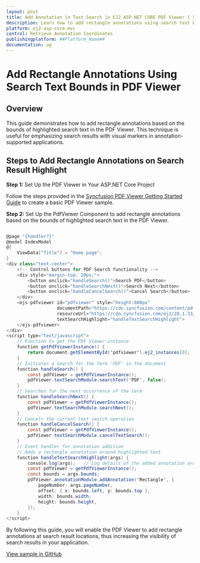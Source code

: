 ```yaml
---
layout: post
title: Add Annotation in Text Search in EJ2 ASP.NET CORE PDF Viewer | Syncfusion
description: Learn how to add rectangle annotations using search text bounds in Syncfusion ##Platform_Name## Pdfviewer component of Syncfusion Essential JS 2 and more.
platform: ej2-asp-core-mvc
control: Retrieve Annotation Coordinates
publishingplatform: ##Platform_Name##
documentation: ug
---
```


# Add Rectangle Annotations Using Search Text Bounds in PDF Viewer

## Overview

This guide demonstrates how to add rectangle annotations based on the bounds of highlighted search text in the PDF Viewer. This technique is useful for emphasizing search results with visual markers in annotation-supported applications.

## Steps to Add Rectangle Annotations on Search Result Highlight

**Step 1:** Set Up the PDF Viewer in Your ASP.NET Core Project

Follow the steps provided in the [Syncfusion PDF Viewer Getting Started Guide](https://ej2.syncfusion.com/aspnetcore/documentation/pdfviewer/getting-started) to create a basic PDF Viewer sample.

**Step 2:** Set Up the PdfViewer Component to add rectangle annotations based on the bounds of highlighted search text in the PDF Viewer. 


```cs

@page "{handler?}"
@model IndexModel
@{
    ViewData["Title"] = "Home page";
}
<div class="text-center">
    <!-- Control buttons for PDF Search functionality -->
    <div style="margin-top: 20px;">
        <button onclick="handleSearch()">Search PDF</button>
        <button onclick="handleSearchNext()">Search Next</button>
        <button onclick="handleCancelSearch()">Cancel Search</button>
    </div>
    <ejs-pdfviewer id="pdfviewer" style="height:600px"
                   documentPath="https://cdn.syncfusion.com/content/pdf/pdf-succinctly.pdf"
                   resourceUrl="https://cdn.syncfusion.com/ej2/28.1.33/dist/ej2-pdfviewer-lib"
                   textSearchHighlight="handleTextSearchHighlight">
    </ejs-pdfviewer>
</div>
<script type="text/javascript">
    // Function to get the PDF Viewer instance
    function getPdfViewerInstance() {
        return document.getElementById('pdfviewer').ej2_instances[0];
    }
    // Initiates a search for the term 'PDF' in the document
    function handleSearch() {
        const pdfViewer = getPdfViewerInstance();
        pdfViewer.textSearchModule.searchText('PDF', false);
    }
    // Searches for the next occurrence of the term
    function handleSearchNext() {
        const pdfViewer = getPdfViewerInstance();
        pdfViewer.textSearchModule.searchNext();
    }
    // Cancels the current text search operation
    function handleCancelSearch() {
        const pdfViewer = getPdfViewerInstance();
        pdfViewer.textSearchModule.cancelTextSearch();
    }
    // Event handler for annotation addition
    // Adds a rectangle annotation around highlighted text
    function handleTextSearchHighlight(args) {
        console.log(args);   // Log details of the added annotation around highlighted text
        const pdfViewer = getPdfViewerInstance();
        const bounds = args.bounds;
        pdfViewer.annotationModule.addAnnotation('Rectangle', {
            pageNumber: args.pageNumber,
            offset: { x: bounds.left, y: bounds.top },
            width: bounds.width,
            height: bounds.height,
        });
    }
</script>

```

By following this guide, you will enable the PDF Viewer to add rectangle annotations at search result locations, thus increasing the visibility of search results in your application.

[View sample in GitHub](https://github.com/SyncfusionExamples/asp-core-pdf-viewer-examples/tree/master/How%20to)
